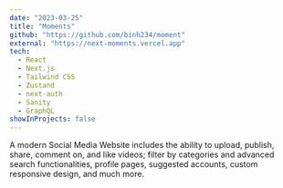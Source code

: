 ```yaml
---
date: "2023-03-25"
title: "Moments"
github: "https://github.com/binh234/moment"
external: "https://next-moments.vercel.app"
tech:
  - React
  - Next.js
  - Tailwind CSS
  - Zustand
  - next-auth
  - Sanity
  - GraphQL
showInProjects: false
---
```


A modern Social Media Website includes the ability to upload, publish, share, comment on, and like videos; filter by categories and advanced search functionalities, profile pages, suggested accounts, custom responsive design, and much more.

<!-- The user data is secure by default using [next-auth](https://next-auth.js.org/getting-started/introduction) session promoted with many OAuth services like Google/GitHub. -->
